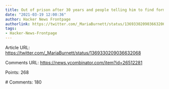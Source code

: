 ```yaml
---
title: Out of prison after 30 years and people telling him to find forms on the web
date: "2021-03-19 12:00:36"
author: Hacker News Frontpage
authorlink: https://twitter.com/_MariaBurnett/status/1369330209036632068
tags:
- Hacker-News-Frontpage
---
```


<p>Article URL: <a href="https://twitter.com/_MariaBurnett/status/1369330209036632068">https://twitter.com/_MariaBurnett/status/1369330209036632068</a></p>
<p>Comments URL: <a href="https://news.ycombinator.com/item?id=26512281">https://news.ycombinator.com/item?id=26512281</a></p>
<p>Points: 268</p>
<p># Comments: 180</p>
